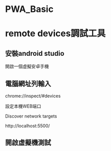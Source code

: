 # PWA_Basic

# remote devices調試工具

## 安裝android studio

開啟一個虛擬安卓手機

## 電腦網址列輸入

chrome://inspect/#devices


設定本機WEB端口

Discover network targets

http://localhost:5500/

## 開啟虛擬機測試
